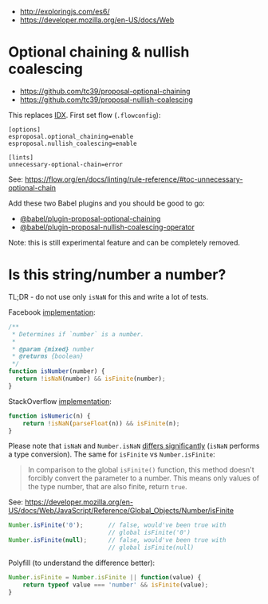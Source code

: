 - http://exploringjs.com/es6/
- https://developer.mozilla.org/en-US/docs/Web

# Optional chaining & nullish coalescing

- https://github.com/tc39/proposal-optional-chaining
- https://github.com/tc39/proposal-nullish-coalescing

This replaces [IDX](https://github.com/facebookincubator/idx). First set flow (`.flowconfig`):

```
[options]
esproposal.optional_chaining=enable
esproposal.nullish_coalescing=enable

[lints]
unnecessary-optional-chain=error
```

See: https://flow.org/en/docs/linting/rule-reference/#toc-unnecessary-optional-chain

Add these two Babel plugins and you should be good to go:

- [@babel/plugin-proposal-optional-chaining](https://babeljs.io/docs/en/babel-plugin-proposal-optional-chaining)
- [@babel/plugin-proposal-nullish-coalescing-operator](https://babeljs.io/docs/en/babel-plugin-proposal-nullish-coalescing-operator)

Note: this is still experimental feature and can be completely removed.

# Is this string/number a number?

TL;DR - do not use only `isNaN` for this and write a lot of tests.

Facebook [implementation](https://github.com/facebook/fbjs/blob/cfd39964ba4b9ce351c314ed512e654ffa9cad26/packages/fbjs/src/useragent/VersionRange.js#L210-L218):

```js
/**
 * Determines if `number` is a number.
 *
 * @param {mixed} number
 * @returns {boolean}
 */
function isNumber(number) {
  return !isNaN(number) && isFinite(number);
}
```

StackOverflow [implementation](https://stackoverflow.com/a/1830844/3135248):

```js
function isNumeric(n) {
    return !isNaN(parseFloat(n)) && isFinite(n);
}
```

Please note that `isNaN` and `Number.isNaN` [differs significantly](https://stackoverflow.com/a/25176685/3135248) (`isNaN` performs a type conversion). The same for `isFinite` vs `Number.isFinite`:

> In comparison to the global `isFinite()` function, this method doesn't forcibly convert the parameter to a number. This means only values of the type number, that are also finite, return `true`.

See: https://developer.mozilla.org/en-US/docs/Web/JavaScript/Reference/Global_Objects/Number/isFinite

```js
Number.isFinite('0');       // false, would've been true with
                            // global isFinite('0')
Number.isFinite(null);      // false, would've been true with
                            // global isFinite(null)
```

Polyfill (to understand the difference better):

```js
Number.isFinite = Number.isFinite || function(value) {
    return typeof value === 'number' && isFinite(value);
}
```
